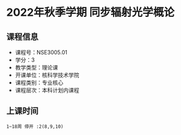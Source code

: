 # 2022年秋季学期 同步辐射光学概论 






## 课程信息

- 课程号：NSE3005.01
- 学分：3
- 教学类型：理论课
- 开课单位：核科学技术学院
- 课程类别：专业核心
- 课程层次：本科计划内课程

## 上课时间

```
1~18周 停开 :2(8,9,10)
```

